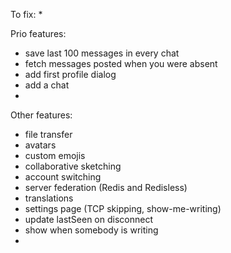 To fix:
* 

Prio features:
* save last 100 messages in every chat
* fetch messages posted when you were absent
* add first profile dialog
* add a chat
* 

Other features:
* file transfer
* avatars
* custom emojis
* collaborative sketching
* account switching
* server federation (Redis and Redisless)
* translations
* settings page (TCP skipping, show-me-writing)
* update lastSeen on disconnect
* show when somebody is writing
* 
